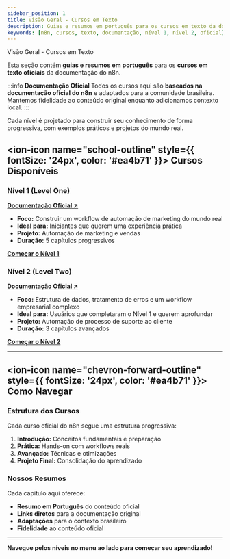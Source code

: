 ```yaml
---
sidebar_position: 1
title: Visão Geral - Cursos em Texto
description: Guias e resumos em português para os cursos em texto da documentação oficial do n8n.
keywords: [n8n, cursos, texto, documentação, nível 1, nível 2, oficial]
---
```


Visão Geral - Cursos em Texto

Esta seção contém **guias e resumos em português** para os **cursos em texto oficiais** da documentação do n8n.

:::info  **Documentação Oficial**
Todos os cursos aqui são **baseados na documentação oficial do n8n** e adaptados para a comunidade brasileira. Mantemos fidelidade ao conteúdo original enquanto adicionamos contexto local.
:::

Cada nível é projetado para construir seu conhecimento de forma progressiva, com exemplos práticos e projetos do mundo real.

## <ion-icon name="school-outline" style={{ fontSize: '24px', color: '#ea4b71' }}></ion-icon> Cursos Disponíveis

### Nível 1 (Level One)

**[Documentação Oficial ↗](https://docs.n8n.io/courses/level-one/)**

- **Foco:** Construir um workflow de automação de marketing do mundo real
- **Ideal para:** Iniciantes que querem uma experiência prática
- **Projeto:** Automação de marketing e vendas
- **Duração:** 5 capítulos progressivos

**[Começar o Nível 1](nivel-um/capitulo-1)**

### Nível 2 (Level Two)

**[Documentação Oficial ↗](https://docs.n8n.io/courses/level-two/)**

- **Foco:** Estrutura de dados, tratamento de erros e um workflow empresarial complexo
- **Ideal para:** Usuários que completaram o Nível 1 e querem aprofundar
- **Projeto:** Automação de processo de suporte ao cliente
- **Duração:** 3 capítulos avançados

**[Começar o Nível 2](nivel-dois/capitulo-1)**

---

## <ion-icon name="chevron-forward-outline" style={{ fontSize: '24px', color: '#ea4b71' }}></ion-icon> Como Navegar

### Estrutura dos Cursos

Cada curso oficial do n8n segue uma estrutura progressiva:

1. **Introdução:** Conceitos fundamentais e preparação
2. **Prática:** Hands-on com workflows reais
3. **Avançado:** Técnicas e otimizações
4. **Projeto Final:** Consolidação do aprendizado

### Nossos Resumos

Cada capítulo aqui oferece:

- **Resumo em Português** do conteúdo oficial
- **Links diretos** para a documentação original
- **Adaptações** para o contexto brasileiro
- **Fidelidade** ao conteúdo oficial

---

**Navegue pelos níveis no menu ao lado para começar seu aprendizado!**
